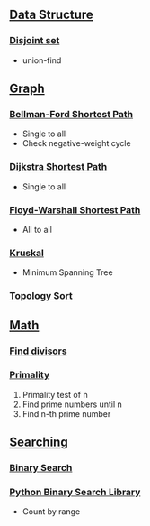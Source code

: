 ## [Data Structure](https://github.com/nabepa/coding-test/tree/master/DataStructure)
### [Disjoint set](https://github.com/nabepa/coding-test/blob/master/DataStructure/disjoint_set.py)
- union-find

## [Graph](https://github.com/nabepa/coding-test/tree/master/Graph)
### [Bellman-Ford Shortest Path](https://github.com/nabepa/coding-test/blob/master/Graph/bellman_ford.py)
- Single to all
- Check negative-weight cycle
### [Dijkstra Shortest Path](https://github.com/nabepa/coding-test/blob/master/Graph/dijkstra.py)
- Single to all
### [Floyd-Warshall Shortest Path](https://github.com/nabepa/coding-test/blob/master/Graph/floyd_warshall.py)
- All to all
### [Kruskal](https://github.com/nabepa/coding-test/blob/master/Graph/kruskal.py)
- Minimum Spanning Tree
### [Topology Sort](https://github.com/nabepa/coding-test/blob/master/Graph/topology_sort.py)

## [Math](https://github.com/nabepa/coding-test/tree/master/Math)
### [Find divisors](https://github.com/nabepa/coding-test/blob/master/Math/divisors.py)
### [Primality](https://github.com/nabepa/coding-test/blob/master/Math/primality.py)
1. Primality test of n
2. Find prime numbers until n
3. Find n-th prime number

## [Searching](https://github.com/nabepa/coding-test/tree/master/Searching)
### [Binary Search](https://github.com/nabepa/coding-test/blob/master/Searching/binary_search.py)
### [Python Binary Search Library](https://github.com/nabepa/coding-test/blob/master/Searching/bisect_library.py)
- Count by range